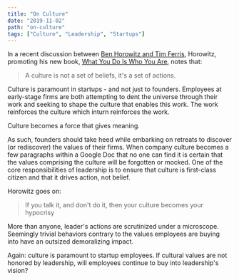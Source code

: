 ```yaml
---
title: "On Culture"
date: "2019-11-02"
path: "on-culture"
tags: ["Culture", "Leadership", "Startups"]
---
```


In a recent discussion between [Ben Horowitz and Tim Ferris](https://tim.blog/2019/10/24/ben-horowitz/), Horowitz, promoting his new book, [What You Do Is Who You Are](https://www.amazon.com/What-You-Do-Who-Are/dp/0062871331/), notes that:

> A culture is not a set of beliefs, it's a set of actions.

Culture is paramount in startups - and not just to founders. Employees at early-stage firms are both attempting to dent the universe through their work and seeking to shape the culture that enables this work. The work reinforces the culture which inturn reinforces the work.

Culture becomes a force that gives meaning.

As such, founders should take heed while embarking on retreats to discover (or rediscover) the values of their firms. When company culture becomes a few paragraphs within a Google Doc that no one can find it is certain that the values comprising the culture will be forgotten or mocked. One of the core responsibilities of leadership is to ensure that culture is first-class citizen and that it drives action, not belief.

Horowitz goes on:

> If you talk it, and don't do it, then your culture becomes your hypocrisy

More than anyone, leader's actions are scrutinized under a microscope. Seemingly trivial behaviors contrary to the values employees are buying into have an outsized demoralizing impact.

Again: culture is paramount to startup employees. If cultural values are not honored by leadership, will employees continue to buy into leadership's vision?
